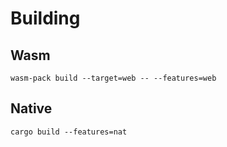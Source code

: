 
# Building

## Wasm

```
wasm-pack build --target=web -- --features=web
```

## Native

```
cargo build --features=nat
```
